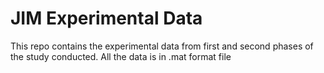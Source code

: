 # JIM Experimental Data

This repo contains the experimental data from first and second phases of the study conducted. All the data is in .mat format file
